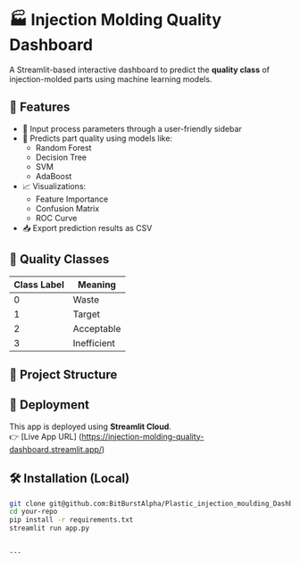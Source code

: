 # 🏭 Injection Molding Quality Dashboard

A Streamlit-based interactive dashboard to predict the **quality class** of injection-molded parts using machine learning models.

## 📌 Features

- 🔢 Input process parameters through a user-friendly sidebar
- 🤖 Predicts part quality using models like:
  - Random Forest
  - Decision Tree
  - SVM
  - AdaBoost
- 📈 Visualizations:
  - Feature Importance
  - Confusion Matrix
  - ROC Curve
- 📥 Export prediction results as CSV

## 🧠 Quality Classes

| Class Label | Meaning       |
|-------------|---------------|
| 0           | Waste         |
| 1           | Target        |
| 2           | Acceptable    |
| 3           | Inefficient   |

## 📁 Project Structure


## 🚀 Deployment

This app is deployed using **Streamlit Cloud**.  
👉 [Live App URL] (https://injection-molding-quality-dashboard.streamlit.app/)

## 🛠️ Installation (Local)

```bash
git clone git@github.com:BitBurstAlpha/Plastic_injection_moulding_Dashboard.git
cd your-repo
pip install -r requirements.txt
streamlit run app.py


---
